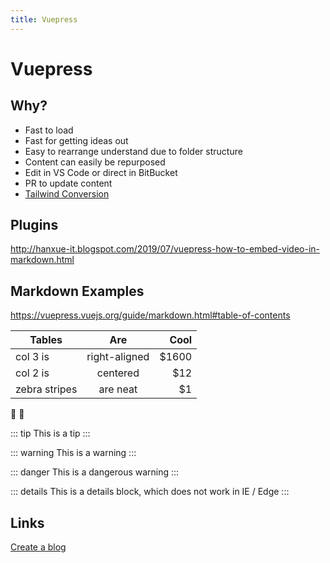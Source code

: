 ```yaml
---
title: Vuepress
---
```


# Vuepress

## Why?

- Fast to load
- Fast for getting ideas out
- Easy to rearrange understand due to folder structure
- Content can easily be repurposed
- Edit in VS Code or direct in BitBucket
- PR to update content
- [Tailwind Conversion](https://dev.to/vuevixens/build-a-beautiful-website-with-vuepress-and-tailwindcss--3a03)

## Plugins

http://hanxue-it.blogspot.com/2019/07/vuepress-how-to-embed-video-in-markdown.html

## Markdown Examples

https://vuepress.vuejs.org/guide/markdown.html#table-of-contents

| Tables        |      Are      |   Cool |
| ------------- | :-----------: | -----: |
| col 3 is      | right-aligned | \$1600 |
| col 2 is      |   centered    |   \$12 |
| zebra stripes |   are neat    |    \$1 |

:tada: :100:

::: tip
This is a tip
:::

::: warning
This is a warning
:::

::: danger
This is a dangerous warning
:::

::: details
This is a details block, which does not work in IE / Edge
:::

## Links

[Create a blog](https://blog.logrocket.com/how-create-portfolio-blog-using-vuepress-markdown/)
